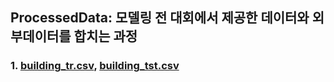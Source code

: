 ## ProcessedData: 모델링 전 대회에서 제공한 데이터와 외부데이터를 합치는 과정
### 1. [building_tr.csv](ProcessedData/building_tr.csv), [building_tst.csv](ProcessedData/building_tst.csv)
